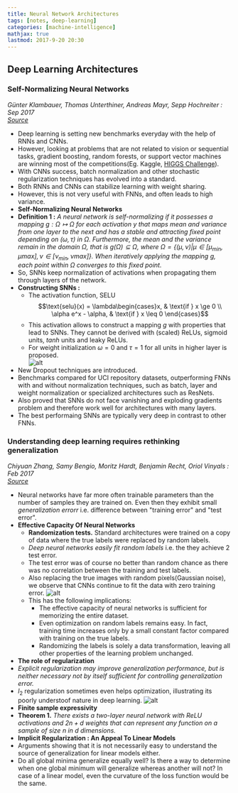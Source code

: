 ```yaml
---
title: Neural Network Architectures
tags: [notes, deep-learning]
categories: [machine-intelligence]
mathjax: true
lastmod: 2017-9-20 20:30
---
```


## Deep Learning Architectures

### <a name="selfnorm1"> </a> Self-Normalizing Neural Networks   
*Günter Klambauer, Thomas Unterthiner, Andreas Mayr, Sepp Hochreiter : Sep 2017*   
[*Source*](https://arxiv.org/abs/1706.02515)   

* Deep learning is setting new benchmarks everyday with the help of RNNs and CNNs.
* However, looking at problems that are not related to vision or sequential tasks, gradient boosting, random forests, or support vector machines are winning most of the competitions(Eg. Kaggle, [HIGGS Challenge](https://www.kaggle.com/c/higgs-boson)).
* With CNNs success, batch normalization and other stochastic regularization techniques has evolved into a standard.
* Both RNNs and CNNs can stabilize learning with weight sharing.
* However, this is not very useful with FNNs, and often leads to high variance.
* **Self-Normalizing Neural Networks**
* **Definition 1 :** *A neural network is self-normalizing if it possesses a mapping $g : \Omega \mapsto\Omega$ for each activation $y$ that maps mean and variance from one layer to the next and has a stable and attracting fixed point depending on $(\omega,\tau)$ in $\Omega$. Furthermore, the mean and the variance remain in the domain $\Omega$, that is $g(\Omega)\subseteq\Omega$, where $\Omega = \{(\mu,\nu)|\mu\in[\mu_{min}, \mu{max}], \nu\in[\nu_{min}, \nu{max}]\}$. When iteratively applying the mapping $g$, each point within $\Omega$ converges to this fixed point.*
* So, SNNs keep normalization of activations when propagating them through layers of the network.
* **Constructing SNNs :** 
    * The activation function, SELU
$$\text{selu}(x) = \lambda\begin{cases}x, & \text{if } x \ge 0 \\
\alpha e^x - \alpha, & \text{if } x \leq 0 \end{cases}$$
    * This activation allows to construct a mapping $g$ with properties that lead to SNNs. They cannot be derived with (scaled) ReLUs, sigmoid units, $tanh$ units and leaky ReLUs.
    * For weight initialization $\omega=0$ and $\tau=1$ for all units in higher layer is proposed.   
![alt](/images/papers/selfNeural1.jpg)   
* New Dropout techniques are introduced.
* Benchmarks compared for UCI repository datasets, outperforming FNNs with and without normalization techniques, such as batch, layer and weight normalization or specialized architectures such as ResNets.
* Also proved that SNNs do not face vanishing and exploding gradients problem and therefore work well for architectures with many layers.
* The best performaing SNNs are typically very deep in contrast to other FNNs.

### <a name="generalize1"> </a> Understanding deep learning requires rethinking generalization   
*Chiyuan Zhang, Samy Bengio, Moritz Hardt, Benjamin Recht, Oriol Vinyals : Feb 2017*   
[*Source*](https://arxiv.org/abs/1611.03530)   

* Neural networks have far more often trainable parameters than the number of samples they are trained on. Even then they exhibit small *generalization errorr* i.e. difference between "training error" and "test error".
* **Effective Capacity Of Neural Networks**
    * **Randomization tests.** Standard architectures were trained on a copy of data where the true labels were replaced by random labels. 
    * *Deep neural networks easily fit random labels* i.e. the they achieve 2 test error.
    * The test error was of course no better than random chance as there was no correlation between the training and test labels.
    * Also replacing the true images with random pixels(Gaussian noise), we observe that CNNs continue to fit the data with zero training error.
![alt](/images/papers/nnGeneralization1.jpg)   
    * This has the following implications:
        * The effective capacity of neural networks is sufficient for memorizing the entire dataset.
        * Even optimization on random labels remains easy. In fact, training time increases only by a small constant factor compared with training on the true labels.
        * Randomizing the labels is solely a data transformation, leaving all other properties of the learning problem unchanged.
* **The role of regularization**
* *Explicit regularization may improve generalization performance, but is neither necessary not by itself sufficient for controlling generalization error.*
* $l_2$ regularization sometimes even helps optimization, illustrating its poorly understoof nature in deep learning.
![alt](/images/papers/nnGeneralization2.jpg)   
* **Finite sample expressivity**
* **Theorem 1.** *There exists a two-layer neural network with ReLU activations and $2n+d$ weights that can represent any function on a sample of size $n$ in $d$ dimensions.*   
* **Implicit Regularization : An Appeal To Linear Models**
* Arguments showing that it is not necessarily easy to understand the source of generalization for linear models either.
* Do all global minima generalize equally well? Is there a way to determine when one global minimum will generalize whereas another will not? In case of a linear model, even the curvature of the loss function would be the same. 

